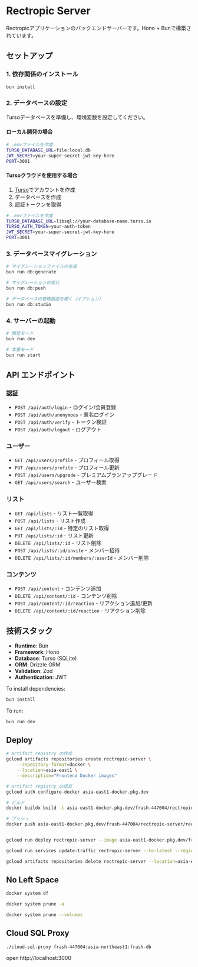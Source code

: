 # Rectropic Server

Rectropicアプリケーションのバックエンドサーバーです。Hono + Bunで構築されています。

## セットアップ

### 1. 依存関係のインストール

```bash
bun install
```

### 2. データベースの設定

Tursoデータベースを準備し、環境変数を設定してください。

#### ローカル開発の場合

```bash
# .envファイルを作成
TURSO_DATABASE_URL=file:local.db
JWT_SECRET=your-super-secret-jwt-key-here
PORT=3001
```

#### Tursoクラウドを使用する場合

1. [Turso](https://turso.tech/)でアカウントを作成
2. データベースを作成
3. 認証トークンを取得

```bash
# .envファイルを作成
TURSO_DATABASE_URL=libsql://your-database-name.turso.io
TURSO_AUTH_TOKEN=your-auth-token
JWT_SECRET=your-super-secret-jwt-key-here
PORT=3001
```

### 3. データベースマイグレーション

```bash
# マイグレーションファイルの生成
bun run db:generate

# マイグレーションの実行
bun run db:push

# データベースの管理画面を開く（オプション）
bun run db:studio
```

### 4. サーバーの起動

```bash
# 開発モード
bun run dev

# 本番モード
bun run start
```

## API エンドポイント

### 認証
- `POST /api/auth/login` - ログイン/会員登録
- `POST /api/auth/anonymous` - 匿名ログイン
- `POST /api/auth/verify` - トークン検証
- `POST /api/auth/logout` - ログアウト

### ユーザー
- `GET /api/users/profile` - プロフィール取得
- `PUT /api/users/profile` - プロフィール更新
- `POST /api/users/upgrade` - プレミアムプランアップグレード
- `GET /api/users/search` - ユーザー検索

### リスト
- `GET /api/lists` - リスト一覧取得
- `POST /api/lists` - リスト作成
- `GET /api/lists/:id` - 特定のリスト取得
- `PUT /api/lists/:id` - リスト更新
- `DELETE /api/lists/:id` - リスト削除
- `POST /api/lists/:id/invite` - メンバー招待
- `DELETE /api/lists/:id/members/:userId` - メンバー削除

### コンテンツ
- `POST /api/content` - コンテンツ追加
- `DELETE /api/content/:id` - コンテンツ削除
- `POST /api/content/:id/reaction` - リアクション追加/更新
- `DELETE /api/content/:id/reaction` - リアクション削除

## 技術スタック

- **Runtime**: Bun
- **Framework**: Hono
- **Database**: Turso (SQLite)
- **ORM**: Drizzle ORM
- **Validation**: Zod
- **Authentication**: JWT 

To install dependencies:
```sh
bun install
```

To run:
```sh
bun run dev
```

## Deploy
```bash
# artifact registry の作成
gcloud artifacts repositories create rectropic-server \
    --repository-format=docker \
    --location=asia-east1 \
    --description="Frontend Docker images"

# artifact registry の認証
gcloud auth configure-docker asia-east1-docker.pkg.dev

# ビルド
docker buildx build -t asia-east1-docker.pkg.dev/frash-447004/rectropic-server/rectropic-server:latest --platform linux/amd64 .

# プッシュ
docker push asia-east1-docker.pkg.dev/frash-447004/rectropic-server/rectropic-server:latest


gcloud run deploy rectropic-server --image asia-east1-docker.pkg.dev/frash-447004/rectropic-server/rectropic-server:latest --platform managed --set-env-vars NODE_ENV=production --region=asia-east1

gcloud run services update-traffic rectropic-server --to-latest --region=asia-east1

gcloud artifacts repositories delete rectropic-server --location=asia-east1
```

## No Left Space
```bash
docker system df

docker system prune -a

docker system prune --volumes
```

## Cloud SQL Proxy
```
./cloud-sql-proxy frash-447004:asia-northeast1:frash-db
```

open http://localhost:3000

